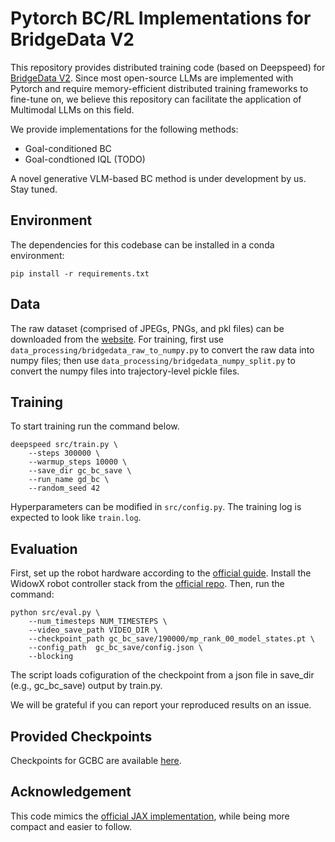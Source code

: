 # Pytorch BC/RL Implementations for BridgeData V2

This repository provides distributed training code (based on Deepspeed) for [BridgeData V2](https://rail-berkeley.github.io/bridgedata/). Since most open-source LLMs are implemented with Pytorch and require memory-efficient distributed training frameworks to fine-tune on, we believe this repository can facilitate the application of Multimodal LLMs on this field.

We provide implementations for the following methods:

- Goal-conditioned BC
- Goal-condtioned IQL (TODO)

A novel generative VLM-based BC method is under development by us. Stay tuned.

## Environment

The dependencies for this codebase can be installed in a conda environment:

```
pip install -r requirements.txt
```

## Data

The raw dataset (comprised of JPEGs, PNGs, and pkl files) can be downloaded from the [website](https://rail-berkeley.github.io/bridgedata/). For training, first use `data_processing/bridgedata_raw_to_numpy.py` to convert the raw data into numpy files; then use `data_processing/bridgedata_numpy_split.py` to convert the numpy files into trajectory-level pickle files.

## Training

To start training run the command below.

```
deepspeed src/train.py \
    --steps 300000 \
    --warmup_steps 10000 \
    --save_dir gc_bc_save \
    --run_name gd_bc \
    --random_seed 42
```

Hyperparameters can be modified in `src/config.py`.
The training log is expected to look like `train.log`.

## Evaluation

First, set up the robot hardware according to the [official guide](https://docs.google.com/document/d/1si-6cTElTWTgflwcZRPfgHU7-UwfCUkEztkH3ge5CGc/edit?usp=sharing). Install the WidowX robot controller stack from the [official repo](https://github.com/rail-berkeley/bridge_data_robot). Then, run the command:

```
python src/eval.py \
    --num_timesteps NUM_TIMESTEPS \
    --video_save_path VIDEO_DIR \
    --checkpoint_path gc_bc_save/190000/mp_rank_00_model_states.pt \
    --config_path  gc_bc_save/config.json \
    --blocking
```

The script loads cofiguration of the checkpoint from a json file in save_dir (e.g., gc_bc_save) output by train.py.

We will be grateful if you can report your reproduced results on an issue.

## Provided Checkpoints

Checkpoints for GCBC are available [here](https://drive.google.com/drive/folders/11d6OPfqE51YHa28Rgwt26u849IaayqAs?usp=sharing).

## Acknowledgement

This code mimics the [official JAX implementation](https://github.com/rail-berkeley/bridge_data_v2), while being more compact and easier to follow.
